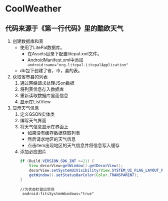 # CoolWeather
## 代码来源于《第一行代码》里的酷欧天气
1. 创建数据库和表
	* 使用了LitePal数据库。
	  * 在Assets目录下配置litepal.xml文件。
	  * AndroidManifest.xml中添加
	  `` android:name="org.litepal.LitepalApplication"``
	* db包下创建了省，市，县的表。
2. 获取省市县的列表
 	1. 通过网络请求处理JSon数据
 	2. 将列表信息存入数据库
 	3. 重新读取数据库里面信息
 	4. 显示在ListView
3. 显示天气信息
	1. 定义GSON实体类
	2. 编写天气界面
	3. 将天气信息显示在界面上
		* 如果没有缓存数据获取列表
		* 然后请求地区的天气信息
		* 点击item出现地区的天气信息并将信息写入缓存
	4. 添加必应图片
		```java
        if (Build.VERSION.SDK_INT >=21) {
            View decorView=getWindow().getDecorView();
            decorView.setSystemUiVisibility(View.SYSTEM_UI_FLAG_LAYOUT_FULLSCREEN|View.SYSTEM_UI_FLAG_LAYOUT_STABLE);
            getWindow().setStatusBarColor(Color.TRANSPARENT);
        }
		```
		```
		//为状态栏留出空间
		 android:fitsSystemWindows="true" 
		```
